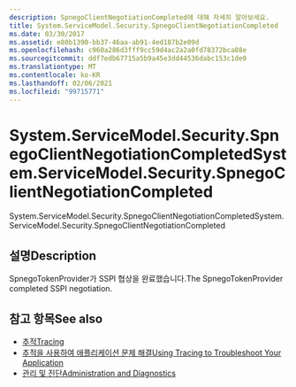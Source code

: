 ```yaml
---
description: SpnegoClientNegotiationCompleted에 대해 자세히 알아보세요.
title: System.ServiceModel.Security.SpnegoClientNegotiationCompleted
ms.date: 03/30/2017
ms.assetid: e80b1390-bb37-46aa-ab91-4ed187b2e09d
ms.openlocfilehash: c960a286d3fff9cc59d4ac2a2a0fd78372bca88e
ms.sourcegitcommit: ddf7edb67715a5b9a45e3dd44536dabc153c1de0
ms.translationtype: MT
ms.contentlocale: ko-KR
ms.lasthandoff: 02/06/2021
ms.locfileid: "99715771"
---
```

# <a name="systemservicemodelsecurityspnegoclientnegotiationcompleted"></a><span data-ttu-id="4f558-103">System.ServiceModel.Security.SpnegoClientNegotiationCompleted</span><span class="sxs-lookup"><span data-stu-id="4f558-103">System.ServiceModel.Security.SpnegoClientNegotiationCompleted</span></span>

<span data-ttu-id="4f558-104">System.ServiceModel.Security.SpnegoClientNegotiationCompleted</span><span class="sxs-lookup"><span data-stu-id="4f558-104">System.ServiceModel.Security.SpnegoClientNegotiationCompleted</span></span>  
  
## <a name="description"></a><span data-ttu-id="4f558-105">설명</span><span class="sxs-lookup"><span data-stu-id="4f558-105">Description</span></span>  

 <span data-ttu-id="4f558-106">SpnegoTokenProvider가 SSPI 협상을 완료했습니다.</span><span class="sxs-lookup"><span data-stu-id="4f558-106">The SpnegoTokenProvider completed SSPI negotiation.</span></span>  
  
## <a name="see-also"></a><span data-ttu-id="4f558-107">참고 항목</span><span class="sxs-lookup"><span data-stu-id="4f558-107">See also</span></span>

- [<span data-ttu-id="4f558-108">추적</span><span class="sxs-lookup"><span data-stu-id="4f558-108">Tracing</span></span>](index.md)
- [<span data-ttu-id="4f558-109">추적을 사용하여 애플리케이션 문제 해결</span><span class="sxs-lookup"><span data-stu-id="4f558-109">Using Tracing to Troubleshoot Your Application</span></span>](using-tracing-to-troubleshoot-your-application.md)
- [<span data-ttu-id="4f558-110">관리 및 진단</span><span class="sxs-lookup"><span data-stu-id="4f558-110">Administration and Diagnostics</span></span>](../index.md)
